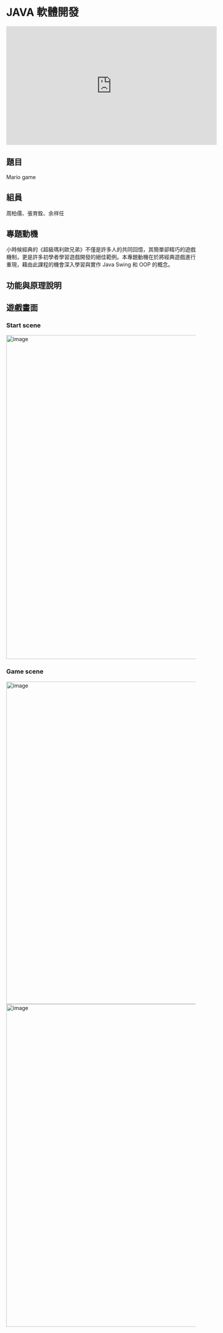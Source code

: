 # JAVA 軟體開發
<iframe width="560" height="315" src="https://youtu.be/mn5Akp_6Z-Y" title="YouTube video player" frameborder="0" allow="accelerometer; autoplay; clipboard-write; encrypted-media; gyroscope; picture-in-picture; web-share" referrerpolicy="strict-origin-when-cross-origin" allowfullscreen></iframe>

## 題目
Mario game

## 組員
周柏儒、張育銓、余祥任

## 專題動機
小時候經典的《超級瑪利歐兄弟》不僅是許多人的共同回憶，其簡單卻精巧的遊戲機制，更是許多初學者學習遊戲開發的絕佳範例。本專題動機在於將經典遊戲進行重現，藉由此課程的機會深入學習與實作 Java Swing 和 OOP 的概念。
## 功能與原理說明

## 遊戲畫面
### Start scene
<img width="1284" height="860" alt="image" src="https://github.com/user-attachments/assets/3ce3a37d-2135-4f47-82fe-98ef19f773da" />

### Game scene
<img width="1283" height="856" alt="image" src="https://github.com/user-attachments/assets/964038ed-b3a3-44b2-8531-7fd4aa84598f" />
<img width="1283" height="857" alt="image" src="https://github.com/user-attachments/assets/ba0c7ed6-f759-49e2-92ae-62e3919fa393" />
